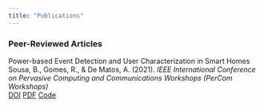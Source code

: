 ```yaml
---
title: "Publications"
---
```


### Peer-Reviewed Articles

<div class="paper-entry">
  <div class="paper-title">Power-based Event Detection and User Characterization in Smart Homes</div>
  <div class="paper-meta">Sousa, B., Gomes, R., & De Matos, A. (2021). <em>IEEE International Conference on Pervasive Computing and Communications Workshops (PerCom Workshops)</em></div>
  <div class="paper-links">
    <a href="https://ieeexplore.ieee.org/document/9476337" target="_blank">DOI</a>
    <a href="#">PDF</a>
    <a href="#">Code</a>
  </div>
</div>
